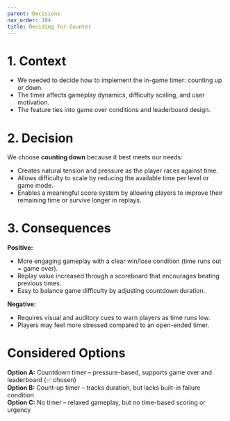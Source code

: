 ```yaml
---
parent: Decisions
nav_order: 104
title: Deciding for Counter
---
```


# 1. Context
- We needed to decide how to implement the in-game timer: counting up or down.
- The timer affects gameplay dynamics, difficulty scaling, and user motivation.
- The feature ties into game over conditions and leaderboard design.

# 2. Decision
We choose **counting down** because it best meets our needs:

- Creates natural tension and pressure as the player races against time.
- Allows difficulty to scale by reducing the available time per level or game mode.
- Enables a meaningful score system by allowing players to improve their remaining time or survive longer in replays.

# 3. Consequences
**Positive:**
- More engaging gameplay with a clear win/lose condition (time runs out = game over).
- Replay value increased through a scoreboard that encourages beating previous times.
- Easy to balance game difficulty by adjusting countdown duration.

**Negative:**
- Requires visual and auditory cues to warn players as time runs low.
- Players may feel more stressed compared to an open-ended timer.

# Considered Options
**Option A:** Countdown timer – pressure-based, supports game over and leaderboard (✅ chosen)  
**Option B:** Count-up timer – tracks duration, but lacks built-in failure condition  
**Option C:** No timer – relaxed gameplay, but no time-based scoring or urgency
